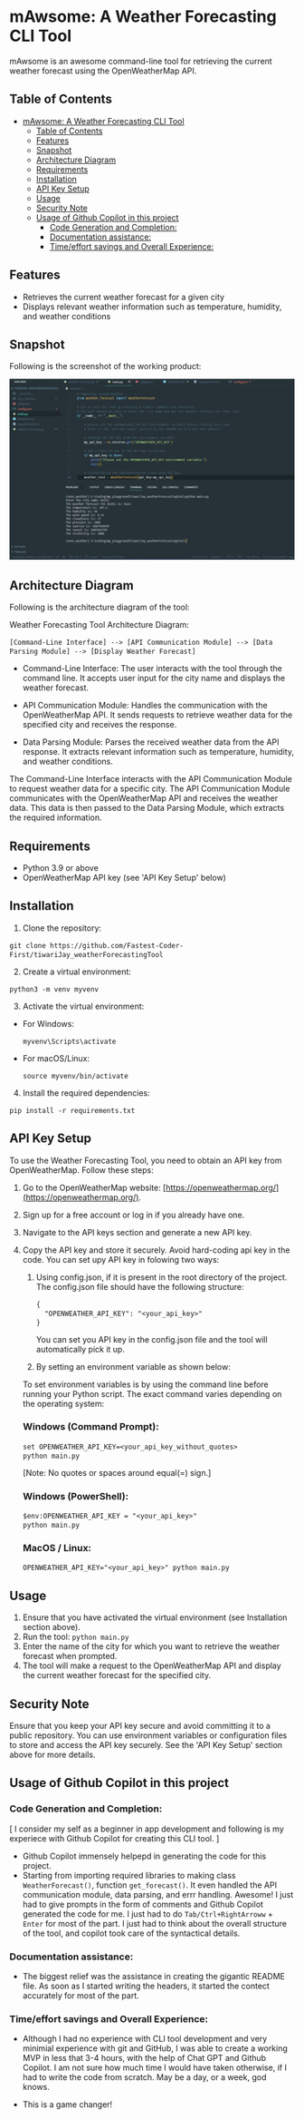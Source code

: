 # mAwsome: A Weather Forecasting CLI Tool

mAwsome is an awesome command-line tool for retrieving the current weather forecast using the OpenWeatherMap API.

## Table of Contents

- [mAwsome: A Weather Forecasting CLI Tool](#mawsome-a-weather-forecasting-cli-tool)
  - [Table of Contents](#table-of-contents)
  - [Features](#features)
  - [Snapshot](#snapshot)
  - [Architecture Diagram](#architecture-diagram)
  - [Requirements](#requirements)
  - [Installation](#installation)
  - [API Key Setup](#api-key-setup)
  - [Usage](#usage)
  - [Security Note](#security-note)
  - [Usage of Github Copilot in this project](#usage-of-github-copilot-in-this-project)
    - [Code Generation and Completion:](#code-generation-and-completion)
    - [Documentation assistance:](#documentation-assistance)
    - [Time/effort savings and Overall Experience:](#timeeffort-savings-and-overall-experience)


## Features

- Retrieves the current weather forecast for a given city
- Displays relevant weather information such as temperature, humidity, and weather conditions

## Snapshot
Following is the screenshot of the working product:

![A screenshot of the tool in action!](assets/working_tool.png)

## Architecture Diagram 
Following is the architecture diagram of the tool:

Weather Forecasting Tool Architecture Diagram:

```
[Command-Line Interface] --> [API Communication Module] --> [Data Parsing Module] --> [Display Weather Forecast]
```                            

- Command-Line Interface: The user interacts with the tool through the command line. It accepts user input for the city name and displays the weather forecast.

- API Communication Module: Handles the communication with the OpenWeatherMap API. It sends requests to retrieve weather data for the specified city and receives the response.

- Data Parsing Module: Parses the received weather data from the API response. It extracts relevant information such as temperature, humidity, and weather conditions.

The Command-Line Interface interacts with the API Communication Module to request weather data for a specific city. The API Communication Module communicates with the OpenWeatherMap API and receives the weather data. This data is then passed to the Data Parsing Module, which extracts the required information. 



## Requirements

- Python 3.9 or above
- OpenWeatherMap API key (see 'API Key Setup' below)

## Installation

1. Clone the repository:
```
git clone https://github.com/Fastest-Coder-First/tiwariJay_weatherForecastingTool
```

2. Create a virtual environment:
```
python3 -m venv myvenv
```
3. Activate the virtual environment:
- For Windows:
  ```
  myvenv\Scripts\activate
  ```
- For macOS/Linux:
  ```
  source myvenv/bin/activate
  ```
4. Install the required dependencies:
```
pip install -r requirements.txt
```


## API Key Setup

To use the Weather Forecasting Tool, you need to obtain an API key from OpenWeatherMap. Follow these steps:

1. Go to the OpenWeatherMap website: [https://openweathermap.org/](https://openweathermap.org/).
2. Sign up for a free account or log in if you already have one.
3. Navigate to the API keys section and generate a new API key.
4. Copy the API key and store it securely. Avoid hard-coding api key in the code. You can set upy API key in folowing two ways:
   1. Using config.json, if it is present in the root directory of the project. The config.json file should have the following structure:
      ```
      {
        "OPENWEATHER_API_KEY": "<your_api_key>"
      }
      ```
      You can set you API key in the config.json file and the tool will automatically pick it up.

   2. By setting an environment variable as shown below:

    To set environment variables is by using the command line before running your Python script. The exact command varies depending on the operating system:

    ### Windows (Command Prompt):
    ```
    set OPENWEATHER_API_KEY=<your_api_key_without_quotes>
    python main.py
    ```
    [Note: No quotes or spaces around equal(=) sign.]

    ### Windows (PowerShell):
    ```
    $env:OPENWEATHER_API_KEY = "<your_api_key>"
    python main.py
    ```

    ### MacOS / Linux:
    ```
    OPENWEATHER_API_KEY="<your_api_key>" python main.py
    ```

## Usage

1. Ensure that you have activated the virtual environment (see Installation section above).
2. Run the tool: `python main.py`
3. Enter the name of the city for which you want to retrieve the weather forecast when prompted.
4. The tool will make a request to the OpenWeatherMap API and display the current weather forecast for the specified city.


## Security Note

Ensure that you keep your API key secure and avoid committing it to a public repository. You can use environment variables or configuration files to store and access the API key securely. See the 'API Key Setup' section above for more details.

## Usage of Github Copilot in this project

### Code Generation and Completion: 
[ I consider my self as a beginner in app development and following is my experiece with Github Copilot for creating this CLI tool. ]

- Github Copilot immensely helpepd in generating the code for this project. 
- Starting from importing required libraries to making class `WeatherForecast()`, function `get_forecast()`. It even handled the API communication module, data parsing, and errr handling. Awesome! I just had to give prompts in the form of comments and Github Copilot generated the code for me. I just had to do `Tab/Ctrl+RightArroww` + `Enter` for most of the part. I just had to think about the overall structure of the tool, and copilot took care of the syntactical details.

### Documentation assistance:
- The biggest relief was the assistance in creating the gigantic README file. As soon as I started writing the headers, it started the contect accurately for most of the part.  

### Time/effort savings and Overall Experience:
- Although I had no experience with CLI tool development and very minimial experience with git and GitHub, I was able to create a working MVP in less that 3-4 hours, with the help of Chat GPT and Github Copilot. I am not sure how much time I would have taken otherwise, if I had to write the code from scratch. May be a day, or a week, god knows. 

- This is a game changer!



